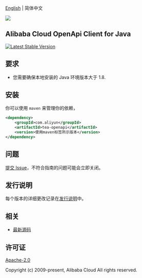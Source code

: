 [English](README.md) | 简体中文

![](https://aliyunsdk-pages.alicdn.com/icons/AlibabaCloud.svg)

## Alibaba Cloud OpenApi Client for Java
[![Latest Stable Version](https://img.shields.io/maven-central/v/com.aliyun/tea-openapi.svg?label=Maven%20Central)](https://search.maven.org/search?q=g:%22com.aliyun%22%20AND%20a:%22tea-openapi%22)


## 要求
- 您需要确保本地安装的 Java 环境版本大于 1.8.

## 安装

你可以使用 `maven` 来管理你的依赖，

```xml
<dependency>
    <groupId>com.aliyun</groupId>
    <artifactId>tea-openapi</artifactId>
    <version>使用maven标签所示版本</version>
</dependency>
```

## 问题
[提交 Issue](https://github.com/aliyun/darabonba-openapi/issues/new)，不符合指南的问题可能会立即关闭。

## 发行说明
每个版本的详细更改记录在[发行说明](./ChangeLog.txt)中。

## 相关
* [最新源码](https://github.com/aliyun/darabonba-openapi/releases)

## 许可证
[Apache-2.0](http://www.apache.org/licenses/LICENSE-2.0)

Copyright (c) 2009-present, Alibaba Cloud All rights reserved.
